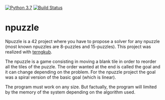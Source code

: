 [![Python 3.7](https://img.shields.io/badge/python-3.7-blue.svg)](https://www.python.org/downloads/release/python-360/)
[![Build Status](https://travis-ci.org/fxbabin/npuzzle.png)](https://travis-ci.org/fxbabin/npuzzle)

# npuzzle

Npuzzle is a 42 project where you have to propose a solver for any npuzzle (most known npuzzles are 8-puzzles and 15-puzzles). This project was realized with [terngkub](https://github.com/terngkub).

The npuzzle is a game consisting in moving a blank tile in order to reorder all the tiles of the puzzle. The order wanted at the end is called the goal and it can change depending on the problem. For the npuzzle project the goal was a spiral version of the basic goal (which is linear).

The program must work on any size. But factually, the program will limited by the memory of the system depending on the algorithm used.
